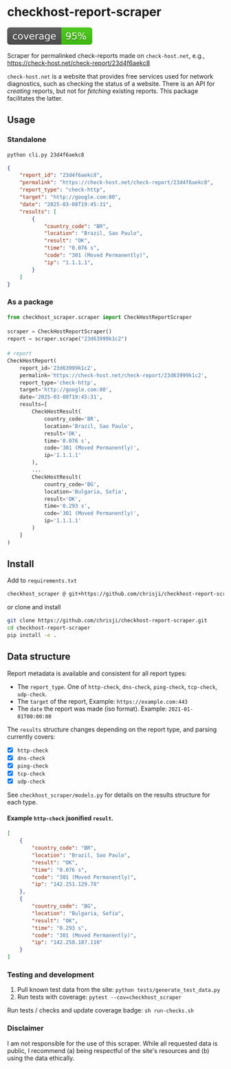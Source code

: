 # checkhost-report-scraper

![Coverage](tests/assets/coverage-badge.svg)

Scraper for permalinked check-reports made on `check-host.net`, e.g., https://check-host.net/check-report/23d4f6aekc8

`check-host.net` is a website that provides free services used for network diagnostics, such as checking the status of a website. There is an API for _creating_ reports, but not for _fetching_ existing reports. This package facilitates the latter.

## Usage

### Standalone 

```bash
python cli.py 23d4f6aekc8
```

```json
{
    "report_id": "23d4f6aekc8",
    "permalink": "https://check-host.net/check-report/23d4f6aekc8",
    "report_type": "check-http",
    "target": "http://google.com:80",
    "date": "2025-03-08T19:45:31",
    "results": [
        {
            "country_code": "BR",
            "location": "Brazil, Sao Paulo",
            "result": "OK",
            "time": "0.076 s",
            "code": "301 (Moved Permanently)",
            "ip": "1.1.1.1",
        }
    ]
}
```

### As a package

```python
from checkhost_scraper.scraper import CheckHostReportScraper

scraper = CheckHostReportScraper()
report = scraper.scrape("23d63999k1c2")

# report
CheckHostReport(
    report_id='23d63999k1c2',
    permalink='https://check-host.net/check-report/23d63999k1c2',
    report_type='check-http',
    target='http://google.com:80',
    date='2025-03-08T19:45:31',
    results=[
        CheckHostResult(
            country_code='BR',
            location='Brazil, Sao Paulo',
            result='OK',
            time='0.076 s',
            code='301 (Moved Permanently)',
            ip='1.1.1.1'
        ),
        ...
        CheckHostResult(
            country_code='BG',
            location='Bulgaria, Sofia',
            result='OK',
            time='0.293 s',
            code='301 (Moved Permanently)',
            ip='1.1.1.1'
        )
    ]
)
```

## Install

Add to `requirements.txt`

```txt
checkhost_scraper @ git+https://github.com/chrisji/checkhost-report-scraper.git@v1.0.0
```

or clone and install

```bash
git clone https://github.com/chrisji/checkhost-report-scraper.git
cd checkhost-report-scraper
pip install -e .
```

## Data structure

Report metadata is available and consistent for all report types:
 * The `report_type`. One of `http-check`, `dns-check`, `ping-check`, `tcp-check`, `udp-check`.
 * The `target` of the report, Example: `https://example.com:443`
 * The `date` the report was made (iso format). Example: `2021-01-01T00:00:00`

The `results` structure changes depending on the report type, and parsing currently covers:

 - [x] `http-check`
 - [x] `dns-check`
 - [x] `ping-check`
 - [x] `tcp-check`
 - [x] `udp-check`

See `checkhost_scraper/models.py` for details on the results structure for each type.

#### Example `http-check` jsonified `result`.

```json
[
    {
        "country_code": "BR",
        "location": "Brazil, Sao Paulo",
        "result": "OK",
        "time": "0.076 s",
        "code": "301 (Moved Permanently)",
        "ip": "142.251.129.78"
    },
    {
        "country_code": "BG",
        "location": "Bulgaria, Sofia",
        "result": "OK",
        "time": "0.293 s",
        "code": "301 (Moved Permanently)",
        "ip": "142.250.187.110"
    }
]

```

### Testing and development

1) Pull known test data from the site: `python tests/generate_test_data.py`
2) Run tests with coverage: `pytest --cov=checkhost_scraper`

Run tests / checks and update coverage badge: `sh run-checks.sh`

### Disclaimer

I am not responsible for the use of this scraper. While all requested data is public, I recommend (a) being respectful of the site's resources and (b) using the data ethically.
